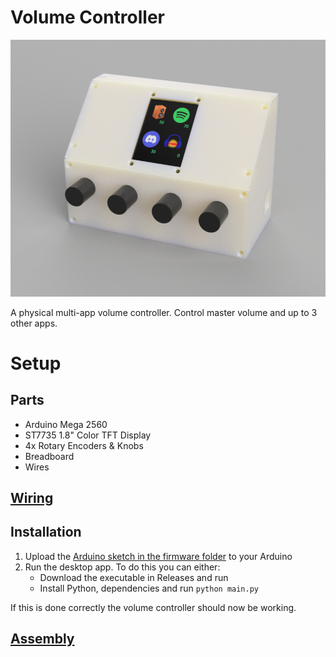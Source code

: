 # Volume Controller

![](preview.png)

A physical multi-app volume controller. Control master volume and up to 3 other apps.

# Setup

## Parts
- Arduino Mega 2560
- ST7735 1.8" Color TFT Display
- 4x Rotary Encoders & Knobs
- Breadboard
- Wires

## [Wiring](firmware/WIRING.md)

## Installation

1. Upload the [Arduino sketch in the firmware folder](firmware/firmware.ino) to your Arduino
2. Run the desktop app. To do this you can either:
    - Download the executable in Releases and run
    - Install Python, dependencies and run `python main.py`

If this is done correctly the volume controller should now be working.

## [Assembly](assembly/Assembly.md)
